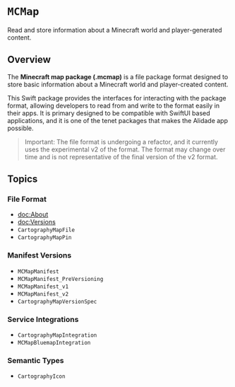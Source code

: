 # ``MCMap``

Read and store information about a Minecraft world and player-generated
content.

## Overview

The **Minecraft map package (.mcmap)** is a file package format designed
to store basic information about a Minecraft world and player-created
content.

This Swift package provides the interfaces for interacting with the
package format, allowing developers to read from and write to the format
easily in their apps. It is primary designed to be compatible with SwiftUI
based applications, and it is one of the tenet packages that makes the
Alidade app possible.

> Important:
> The file format is undergoing a refactor, and it currently uses the
> experimental v2 of the format. The format may change over time and is
> not representative of the final version of the v2 format.

## Topics

### File Format

- <doc:About>
- <doc:Versions>
- ``CartographyMapFile``
- ``CartographyMapPin``


### Manifest Versions

- ``MCMapManifest``
- ``MCMapManifest_PreVersioning``
- ``MCMapManifest_v1``
- ``MCMapManifest_v2``
- ``CartographyMapVersionSpec``

### Service Integrations

- ``CartographyMapIntegration``
- ``MCMapBluemapIntegration``

### Semantic Types

- ``CartographyIcon``
